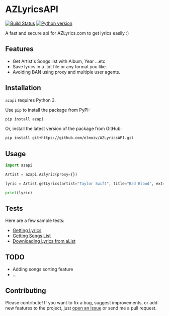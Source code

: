 # AZLyricsAPI
[![Build Status](https://api.travis-ci.org/elmoiv/AZLyricsAPI.svg?branch=master)](https://travis-ci.org/elmoiv/AZLyricsAPI)
[![Python version](https://img.shields.io/badge/python-3.x-brightgreen.svg)](https://pypi.org/project/azapi/)

A fast and secure api for AZLyrics.com to get lyrics easily :)


## Features
- Get Artist's Songs list with Album, Year ...etc
- Save lyrics in a .txt file or any format you like.
- Avoiding BAN using proxy and multiple user agents.

## Installation
`azapi` requires Python 3.

Use `pip` to install the package from PyPI:

```bash
pip install azapi
```

Or, install the latest version of the package from GitHub:

```bash
pip install git+https://github.com/elmoiv/AZLyricsAPI.git
```
## Usage
```python
import azapi

Artist = azapi.AZlyric(proxy={})

lyric = Artist.getLyrics(artist="Taylor Swift", title="Bad Blood", ext="lrc", save=Fasle)

print(lyric)
```

## Tests
Here are a few sample tests:

* [Getting Lyrics](https://github.com/elmoiv/AZLyricsAPI/tree/master/tests/test1.py)
* [Getting Songs List](https://github.com/elmoiv/AZLyricsAPI/tree/master/tests/test2.py)
* [Downloading Lyrics from aList](https://github.com/elmoiv/AZLyricsAPI/tree/master/tests/test3.py)

## TODO
* Adding songs sorting feature
* ...

## Contributing
Please contribute! If you want to fix a bug, suggest improvements, or add new features to the project, just [open an issue](https://github.com/elmoiv/AZLyricsAPI/issues) or send me a pull request.
